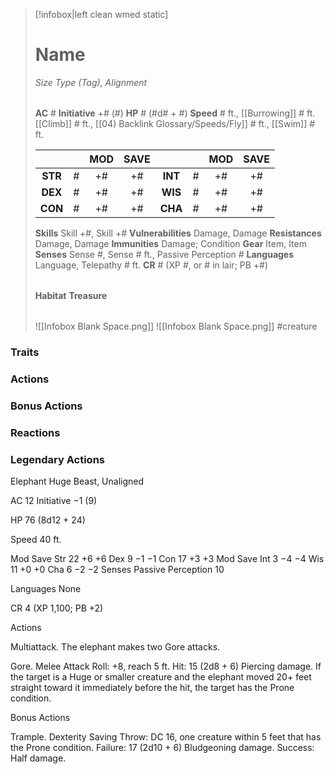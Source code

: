 > [!infobox|left clean wmed static]
> # Name
> *Size Type (Tag), Alignment*
> 
> | |
> | - |
> **AC** # **Initiative** +# (#)
> **HP** # (#d# + #)
> **Speed** # ft., [[Burrowing]] # ft. [[Climb]] # ft., [[04) Backlink Glossary/Speeds/Fly]] # ft., [[Swim]] # ft.
> 
> | | | MOD | SAVE | | | MOD | SAVE |
> | :-: | :-: | :-: | :-: | :-: | :-: | :-: | :-: |
> | **STR** | # | +# | +# | **INT** | # | +# | +# | 
> | **DEX** | # | +# | +# | **WIS** | # | +# | +# |
> | **CON** | # | +# | +# | **CHA** | # | +# | +# |
> **Skills** Skill +#, Skill +#
> **Vulnerabilities** Damage, Damage
> **Resistances** Damage, Damage
> **Immunities** Damage; Condition
> **Gear** Item, Item
> **Senses** Sense #, Sense # ft., Passive Perception #
> **Languages** Language, Telepathy # ft.
> **CR** # (XP #, or # in lair; PB +#)
>
> | |
> | - |
> **Habitat**
> **Treasure**
> 
> | |
> | - |
> ![[Infobox Blank Space.png]]
> ![[Infobox Blank Space.png]]
> #creature 


### Traits
### Actions
### Bonus Actions
### Reactions
### Legendary Actions
Elephant
Huge Beast, Unaligned

AC 12 Initiative −1 (9)

HP 76 (8d12 + 24)

Speed 40 ft.

Mod	Save
Str	22	+6	+6
Dex	9	−1	−1
Con	17	+3	+3
Mod	Save
Int	3	−4	−4
Wis	11	+0	+0
Cha	6	−2	−2
Senses Passive Perception 10

Languages None

CR 4 (XP 1,100; PB +2)

Actions

Multiattack. The elephant makes two Gore attacks.

Gore. Melee Attack Roll: +8, reach 5 ft. Hit: 15 (2d8 + 6) Piercing damage. If the target is a Huge or smaller creature and the elephant moved 20+ feet straight toward it immediately before the hit, the target has the Prone condition.

Bonus Actions

Trample. Dexterity Saving Throw: DC 16, one creature within 5 feet that has the Prone condition. Failure: 17 (2d10 + 6) Bludgeoning damage. Success: Half damage.
